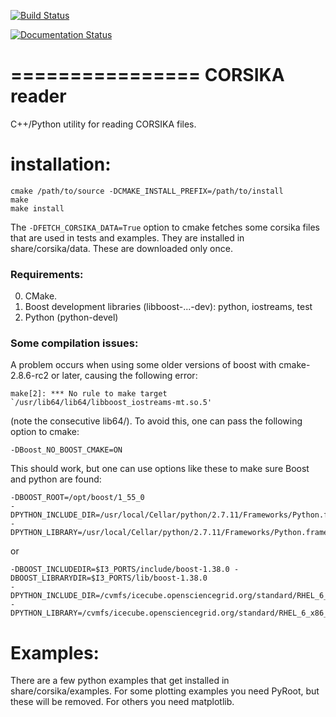 [![Build Status](https://travis-ci.org/IceCube-SPNO/corsika_reader.svg?branch=master)](https://travis-ci.org/IceCube-SPNO/corsika_reader)

[![Documentation Status](https://readthedocs.org/projects/corsika-reader/badge/?version=latest)](http://corsika-reader.readthedocs.io/en/latest/?badge=latest)

================
CORSIKA reader
================

C++/Python utility for reading CORSIKA files.

installation:
=============

```
cmake /path/to/source -DCMAKE_INSTALL_PREFIX=/path/to/install
make
make install
```

The `-DFETCH_CORSIKA_DATA=True` option to cmake fetches some corsika files that are used in tests and examples. They are installed in share/corsika/data. These are downloaded only once.

### Requirements:

0. CMake.
0. Boost development libraries (libboost-...-dev): python, iostreams, test
0. Python (python-devel)

### Some compilation issues:

A problem occurs when using some older versions of boost with cmake-2.8.6-rc2 or later, causing the following error:
```
make[2]: *** No rule to make target `/usr/lib64/lib64/libboost_iostreams-mt.so.5'
```
(note the consecutive lib64/). To avoid this, one can pass the following option to cmake:
```
-DBoost_NO_BOOST_CMAKE=ON
```

This should work, but one can use options like these to make sure Boost and python are found:
```
-DBOOST_ROOT=/opt/boost/1_55_0
-DPYTHON_INCLUDE_DIR=/usr/local/Cellar/python/2.7.11/Frameworks/Python.framework/Versions/2.7/include/python2.7
-DPYTHON_LIBRARY=/usr/local/Cellar/python/2.7.11/Frameworks/Python.framework/Versions/2.7/lib/libpython2.7.dylib
```
or
```
-DBOOST_INCLUDEDIR=$I3_PORTS/include/boost-1.38.0 -DBOOST_LIBRARYDIR=$I3_PORTS/lib/boost-1.38.0
-DPYTHON_INCLUDE_DIR=/cvmfs/icecube.opensciencegrid.org/standard/RHEL_6_x86_64/include/python2.7
-DPYTHON_LIBRARY=/cvmfs/icecube.opensciencegrid.org/standard/RHEL_6_x86_64/lib/libpython2.7.so
```

Examples:
=========

There are a few python examples that get installed in share/corsika/examples. For some plotting examples you need PyRoot, but these will be removed. For others you need matplotlib.
